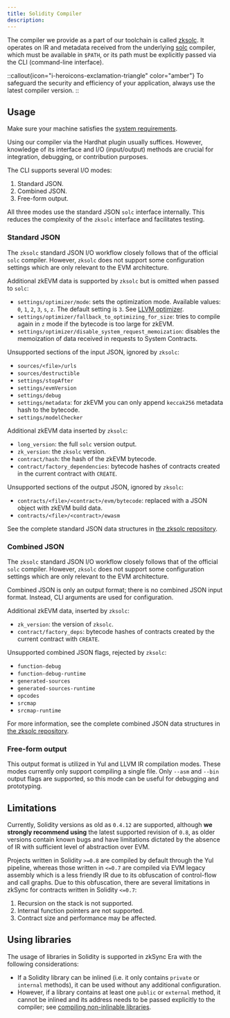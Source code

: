 ```yaml
---
title: Solidity Compiler
description:
---
```


The compiler we provide as a part of our toolchain is called [zksolc](%%zk_git_repo_zksolc-bin%%). It
operates on IR and metadata received from the underlying [solc](https://docs.soliditylang.org/en/latest/) compiler,
which must be available in `$PATH`, or its path must be explicitly passed via the CLI (command-line interface).

::callout{icon="i-heroicons-exclamation-triangle" color="amber"}
To safeguard the security and efficiency of your application, always use the latest compiler version.
::

## Usage

Make sure your machine satisfies the [system requirements](%%zk_git_repo_era-compiler-solidity%%/tree/main#system-requirements).

Using our compiler via the Hardhat plugin usually suffices. However, knowledge of its interface and I/O (input/output)
methods are crucial for integration, debugging, or contribution purposes.

The CLI supports several I/O modes:

1. Standard JSON.
2. Combined JSON.
3. Free-form output.

All three modes use the standard JSON `solc` interface internally. This reduces the complexity of the `zksolc`
interface and facilitates testing.

### Standard JSON

The `zksolc` standard JSON I/O workflow closely follows that of the official `solc` compiler. However, `zksolc` does not
support some configuration settings which are only relevant to the EVM architecture.

Additional zkEVM data is supported by `zksolc` but is omitted when passed to `solc`:

- `settings/optimizer/mode`: sets the optimization mode. Available values: `0`, `1`, `2`, `3`, `s`, `z`. The default
  setting is `3`. See [LLVM optimizer](llvm#optimizer).
- `settings/optimizer/fallback_to_optimizing_for_size`: tries to compile again in `z` mode if the bytecode is too large for zkEVM.
- `settings/optimizer/disable_system_request_memoization`: disables the memoization of data received in requests to System Contracts.

Unsupported sections of the input JSON, ignored by `zksolc`:

- `sources/<file>/urls`
- `sources/destructible`
- `settings/stopAfter`
- `settings/evmVersion`
- `settings/debug`
- `settings/metadata`: for zkEVM you can only append `keccak256` metadata hash to the bytecode.
- `settings/modelChecker`

Additional zkEVM data inserted by `zksolc`:

- `long_version`: the full `solc` version output.
- `zk_version`: the `zksolc` version.
- `contract/hash`: the hash of the zkEVM bytecode.
- `contract/factory_dependencies`: bytecode hashes of contracts created in the current contract with `CREATE`.
<!-- TODO: update link -->
<!-- [More details here](/build/developer-reference/contract-deployment#note-on-factory-deps). -->

Unsupported sections of the output JSON, ignored by `zksolc`:

- `contracts/<file>/<contract>/evm/bytecode`: replaced with a JSON object with zkEVM build data.
- `contracts/<file>/<contract>/ewasm`

See the complete standard JSON data structures in [the zksolc repository](%%zk_git_repo_era-compiler-solidity%%/tree/main/src/solc/standard_json).

### Combined JSON

The `zksolc` standard JSON I/O workflow closely follows that of the official `solc` compiler. However, `zksolc` does not
support some configuration settings which are only relevant to the EVM architecture.

Combined JSON is only an output format; there is no combined JSON input format. Instead, CLI arguments are
used for configuration.

Additional zkEVM data, inserted by `zksolc`:

- `zk_version`: the version of `zksolc`.
- `contract/factory_deps`: bytecode hashes of contracts created by the current contract with `CREATE`.
<!-- TODO: update link -->
<!-- [More details here](/build/developer-reference/contract-deployment#note-on-factory-deps). -->

Unsupported combined JSON flags, rejected by `zksolc`:

- `function-debug`
- `function-debug-runtime`
- `generated-sources`
- `generated-sources-runtime`
- `opcodes`
- `srcmap`
- `srcmap-runtime`

For more information, see the complete combined JSON data structures in [the zksolc repository](%%zk_git_repo_era-compiler-solidity%%/tree/main/src/solc/combined_json).

### Free-form output

This output format is utilized in Yul and LLVM IR compilation modes. These modes currently only support compiling a single
file. Only `--asm` and `--bin` output flags are supported, so this mode can be useful for debugging and prototyping.

## Limitations

Currently, Solidity versions as old as `0.4.12` are supported, although **we strongly recommend using** the latest
supported revision of `0.8`, as older versions contain known bugs and have limitations dictated by the absence of IR with
sufficient level of abstraction over EVM.

Projects written in Solidity `>=0.8` are compiled by default through the Yul pipeline, whereas those written in `<=0.7` are compiled
via EVM legacy assembly which is a less friendly IR due to its obfuscation of control-flow and call graphs.
Due to this obfuscation, there are several limitations in zkSync for contracts written in Solidity `<=0.7`:

1. Recursion on the stack is not supported.
2. Internal function pointers are not supported.
3. Contract size and performance may be affected.

## Using libraries

The usage of libraries in Solidity is supported in zkSync Era with the following considerations:

- If a Solidity library can be inlined (i.e. it only contains `private` or `internal` methods), it can be used without
  any additional configuration.
- However, if a library contains at least one `public` or `external` method, it cannot be inlined and its address needs
  to be passed explicitly to the compiler; see [compiling non-inlinable libraries](/build/tooling/hardhat/compiling-libraries#compiling-non-inlinable-libraries).
